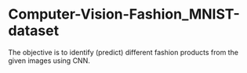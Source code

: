 # Computer-Vision-Fashion_MNIST-dataset
The objective is to identify (predict) different fashion products from the given images using CNN.
